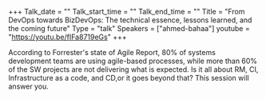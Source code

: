 +++
Talk_date = "" 
Talk_start_time = "" 
Talk_end_time = "" 
Title = "From DevOps towards BizDevOps: The technical essence, lessons learned, and the coming future" 
Type = "talk" 
Speakers = ["ahmed-bahaa"] 
youtube = "https://youtu.be/fIFa8719eGs"
+++

According to Forrester's state of Agile Report, 80% of systems development teams are using agile-based processes, while more than 60% of the SW projects are not delivering what is expected. Is it all about RM, CI, Infrastructure as a code, and CD,or it goes beyond that? This session will answer you.

